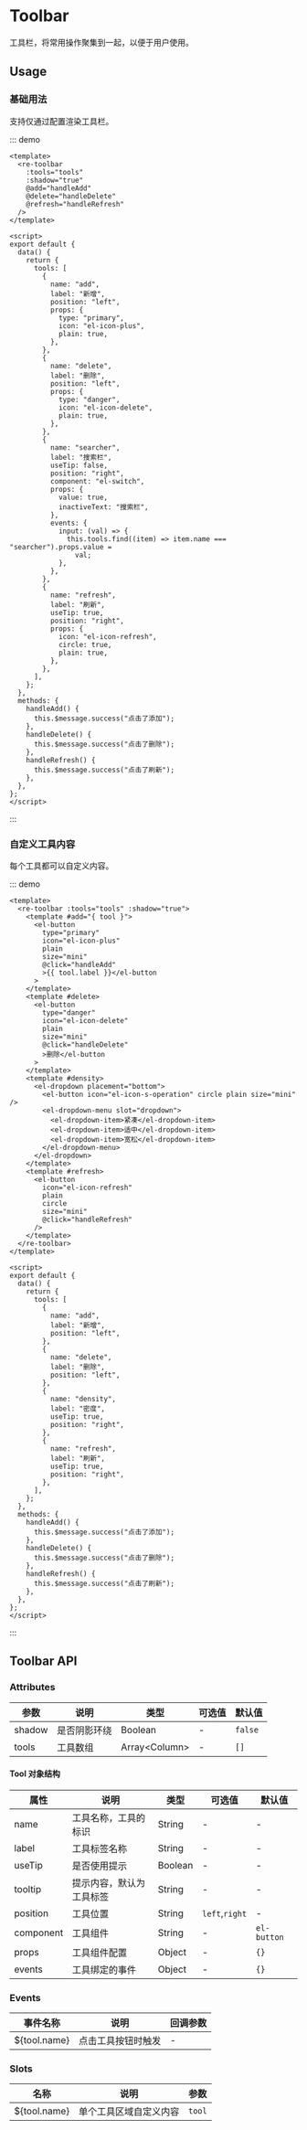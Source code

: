 # Toolbar

工具栏，将常用操作聚集到一起，以便于用户使用。

## Usage

### 基础用法

支持仅通过配置渲染工具栏。

::: demo

```vue
<template>
  <re-toolbar
    :tools="tools"
    :shadow="true"
    @add="handleAdd"
    @delete="handleDelete"
    @refresh="handleRefresh"
  />
</template>

<script>
export default {
  data() {
    return {
      tools: [
        {
          name: "add",
          label: "新增",
          position: "left",
          props: {
            type: "primary",
            icon: "el-icon-plus",
            plain: true,
          },
        },
        {
          name: "delete",
          label: "删除",
          position: "left",
          props: {
            type: "danger",
            icon: "el-icon-delete",
            plain: true,
          },
        },
        {
          name: "searcher",
          label: "搜索栏",
          useTip: false,
          position: "right",
          component: "el-switch",
          props: {
            value: true,
            inactiveText: "搜索栏",
          },
          events: {
            input: (val) => {
              this.tools.find((item) => item.name === "searcher").props.value =
                val;
            },
          },
        },
        {
          name: "refresh",
          label: "刷新",
          useTip: true,
          position: "right",
          props: {
            icon: "el-icon-refresh",
            circle: true,
            plain: true,
          },
        },
      ],
    };
  },
  methods: {
    handleAdd() {
      this.$message.success("点击了添加");
    },
    handleDelete() {
      this.$message.success("点击了删除");
    },
    handleRefresh() {
      this.$message.success("点击了刷新");
    },
  },
};
</script>
```

:::

### 自定义工具内容

每个工具都可以自定义内容。

::: demo

```vue
<template>
  <re-toolbar :tools="tools" :shadow="true">
    <template #add="{ tool }">
      <el-button
        type="primary"
        icon="el-icon-plus"
        plain
        size="mini"
        @click="handleAdd"
        >{{ tool.label }}</el-button
      >
    </template>
    <template #delete>
      <el-button
        type="danger"
        icon="el-icon-delete"
        plain
        size="mini"
        @click="handleDelete"
        >删除</el-button
      >
    </template>
    <template #density>
      <el-dropdown placement="bottom">
        <el-button icon="el-icon-s-operation" circle plain size="mini" />
        <el-dropdown-menu slot="dropdown">
          <el-dropdown-item>紧凑</el-dropdown-item>
          <el-dropdown-item>适中</el-dropdown-item>
          <el-dropdown-item>宽松</el-dropdown-item>
        </el-dropdown-menu>
      </el-dropdown>
    </template>
    <template #refresh>
      <el-button
        icon="el-icon-refresh"
        plain
        circle
        size="mini"
        @click="handleRefresh"
      />
    </template>
  </re-toolbar>
</template>

<script>
export default {
  data() {
    return {
      tools: [
        {
          name: "add",
          label: "新增",
          position: "left",
        },
        {
          name: "delete",
          label: "删除",
          position: "left",
        },
        {
          name: "density",
          label: "密度",
          useTip: true,
          position: "right",
        },
        {
          name: "refresh",
          label: "刷新",
          useTip: true,
          position: "right",
        },
      ],
    };
  },
  methods: {
    handleAdd() {
      this.$message.success("点击了添加");
    },
    handleDelete() {
      this.$message.success("点击了删除");
    },
    handleRefresh() {
      this.$message.success("点击了刷新");
    },
  },
};
</script>
```

:::

## Toolbar API

### Attributes

| 参数   | 说明         | 类型            | 可选值 | 默认值  |
| ------ | ------------ | --------------- | ------ | ------- |
| shadow | 是否阴影环绕 | Boolean         | -      | `false` |
| tools  | 工具数组     | Array\<Column\> | -      | `[]`    |

#### Tool 对象结构

| 属性      | 说明                     | 类型    | 可选值         | 默认值      |
| --------- | ------------------------ | ------- | -------------- | ----------- |
| name      | 工具名称，工具的标识     | String  | -              | -           |
| label     | 工具标签名称             | String  | -              | -           |
| useTip    | 是否使用提示             | Boolean | -              | -           |
| tooltip   | 提示内容，默认为工具标签 | String  | -              | -           |
| position  | 工具位置                 | String  | `left`,`right` | -           |
| component | 工具组件                 | String  | -              | `el-button` |
| props     | 工具组件配置             | Object  | -              | `{}`        |
| events    | 工具绑定的事件           | Object  | -              | `{}`        |

### Events

| 事件名称     | 说明               | 回调参数 |
| ------------ | ------------------ | -------- |
| ${tool.name} | 点击工具按钮时触发 | -        |

### Slots

| 名称         | 说明                   | 参数   |
| ------------ | ---------------------- | ------ |
| ${tool.name} | 单个工具区域自定义内容 | `tool` |
